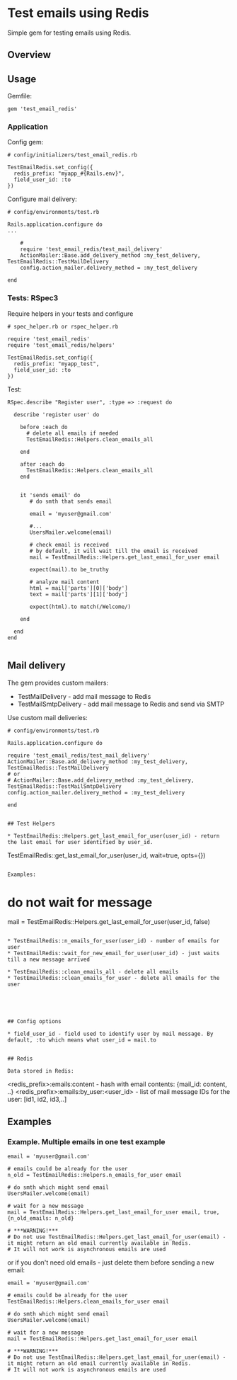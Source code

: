 # Test emails using Redis
Simple gem for testing emails using Redis.

## Overview


## Usage

Gemfile:
```
gem 'test_email_redis'

```

### Application

Config gem:
```
# config/initializers/test_email_redis.rb

TestEmailRedis.set_config({
  redis_prefix: "myapp_#{Rails.env}",
  field_user_id: :to
})

```

Configure mail delivery:
```
# config/environments/test.rb

Rails.application.configure do
...

    #
    require 'test_email_redis/test_mail_delivery'
    ActionMailer::Base.add_delivery_method :my_test_delivery, TestEmailRedis::TestMailDelivery
    config.action_mailer.delivery_method = :my_test_delivery

end

```

### Tests: RSpec3

Require helpers in your tests and configure
```
# spec_helper.rb or rspec_helper.rb

require 'test_email_redis'
require 'test_email_redis/helpers'

TestEmailRedis.set_config({
  redis_prefix: "myapp_test",
  field_user_id: :to
})

```


Test:
```
RSpec.describe "Register user", :type => :request do

  describe 'register user' do

    before :each do
      # delete all emails if needed
      TestEmailRedis::Helpers.clean_emails_all

    end

    after :each do
      TestEmailRedis::Helpers.clean_emails_all
    end


    it 'sends email' do
       # do smth that sends email

       email = 'myuser@gmail.com'

       #...
       UsersMailer.welcome(email)

       # check email is received
       # by default, it will wait till the email is received
       mail = TestEmailRedis::Helpers.get_last_email_for_user email

       expect(mail).to be_truthy

       # analyze mail content
       html = mail['parts'][0]['body']
       text = mail['parts'][1]['body']

       expect(html).to match(/Welcome/)

    end

  end
end


```


## Mail delivery

The gem provides custom mailers:
* TestMailDelivery - add mail message to Redis
* TestMailSmtpDelivery - add mail message to Redis and send via SMTP

Use custom mail deliveries:
```
# config/environments/test.rb

Rails.application.configure do

require 'test_email_redis/test_mail_delivery'
ActionMailer::Base.add_delivery_method :my_test_delivery, TestEmailRedis::TestMailDelivery
# or
# ActionMailer::Base.add_delivery_method :my_test_delivery, TestEmailRedis::TestMailSmtpDelivery
config.action_mailer.delivery_method = :my_test_delivery

end

```


```

## Test Helpers

* TestEmailRedis::Helpers.get_last_email_for_user(user_id) - return the last email for user identified by user_id.

```
TestEmailRedis::get_last_email_for_user(user_id, wait=true, opts={})

```

Examples:

```
# do not wait for message
mail = TestEmailRedis::Helpers.get_last_email_for_user(user_id, false)


```

* TestEmailRedis::n_emails_for_user(user_id) - number of emails for user
* TestEmailRedis::wait_for_new_email_for_user(user_id) - just waits till a new message arrived

* TestEmailRedis::clean_emails_all - delete all emails
* TestEmailRedis::clean_emails_for_user - delete all emails for the user





## Config options

* field_user_id - field used to identify user by mail message. By default, :to which means what user_id = mail.to


## Redis

Data stored in Redis:

```
<redis_prefix>:emails:content - hash with email contents: {mail_id: content, ..}
<redis_prefix>:emails:by_user:<user_id> - list of mail message IDs for the user: [id1, id2, id3,..]


## Examples

### Example. Multiple emails in one test example

```
email = 'myuser@gmail.com'

# emails could be already for the user
n_old = TestEmailRedis::Helpers.n_emails_for_user email

# do smth which might send email
UsersMailer.welcome(email)

# wait for a new message
mail = TestEmailRedis::Helpers.get_last_email_for_user email, true, {n_old_emails: n_old}

# ***WARNING!***
# Do not use TestEmailRedis::Helpers.get_last_email_for_user(email) - it might return an old email currently available in Redis.
# It will not work is asynchronous emails are used

```

or if you don't need old emails - just delete them before sending a new email:

```
email = 'myuser@gmail.com'

# emails could be already for the user
TestEmailRedis::Helpers.clean_emails_for_user email

# do smth which might send email
UsersMailer.welcome(email)

# wait for a new message
mail = TestEmailRedis::Helpers.get_last_email_for_user email

# ***WARNING!***
# Do not use TestEmailRedis::Helpers.get_last_email_for_user(email) - it might return an old email currently available in Redis.
# It will not work is asynchronous emails are used
```
